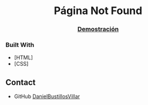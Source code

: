<!-- Please update value in the {}  -->

<h1 align="center">Página Not Found</h1>


<div align="center">
  <h3>
    <a href="https://{your-demo-link.your-domain}">
      Demostración
    </a>
  </h3>
</div>

### Built With

<!-- This section should list any major frameworks that you built your project using. Here are a few examples.-->

- [HTML]
- [CSS]
## Contact

- GitHub [DanielBustillosVillar](https://{github.com/DanielBustillosVillar})

